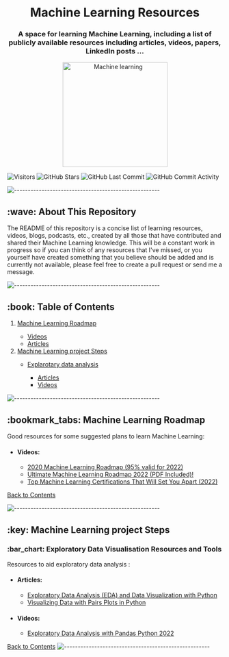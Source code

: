 <!-- README.md -->

<h1 id="top" align="center"> Machine Learning Resources </h1>
<h3 align="center"> A space for learning Machine Learning, including a list of publicly available resources including articles, videos, papers, LinkedIn posts ...</h3>  
<p align="center"><img src="https://www.wi6labs.com/wp-content/uploads/2019/12/Machine-learning-logo.png " alt="Machine learning"  height="245px">
</br>
</p>

![Visitors](https://visitor-badge.glitch.me/badge?page_id=AyoubSelmi.ML_resources)
![GitHub Stars](https://img.shields.io/github/stars/AyoubSelmi/ML_resources?style=plastic)
![GitHub Last Commit](https://img.shields.io/github/last-commit/AyoubSelmi/ML_resources?style=plastic)
![GitHub Commit Activity](https://img.shields.io/github/commit-activity/m/AyoubSelmi/ML_resources.svg)

![-----------------------------------------------------](https://raw.githubusercontent.com/andreasbm/readme/master/assets/lines/rainbow.png)

<!-- ABOUT THE REPOSITORY -->
<h2 id="about-the-repository"> :wave: About This Repository</h2>

The README of this repository is a concise list of learning resources, videos, blogs, podcasts, etc., created by all those that have contributed and shared their Machine Learning knowledge. This will be a constant work in progress so if you can think of any resources that I've missed, or you yourself have created something that you believe should be added and is currently not available, please feel free to create a pull request or send me a message.

![-----------------------------------------------------](https://raw.githubusercontent.com/andreasbm/readme/master/assets/lines/rainbow.png)

<!-- TABLE OF CONTENTS -->
<h2 id="table-of-contents"> :book: Table of Contents</h2>
 <ol>
        <li><a href="#getting-started"> Machine Learning Roadmap</a></li>       
          <ul>
            <li><a href="#getting-started-videos">Videos</a></li>             
            <li><a href="#getting-started-articles">Articles</a></li>            
          </ul>
        <li><a href="#Project"> Machine Learning project Steps</a></li>       
          <ul>
            <li><a href="#Project-EDA">Explarotary data analysis</a></li>
                <ul>
                  <li><a href="#Project-EDA-Articles">Articles</a></li>
                  <li><a href="#Project-EDA-Videos">Videos</a></li>
                </ul>
          </ul>    
  </ol>
  
![-----------------------------------------------------](https://raw.githubusercontent.com/andreasbm/readme/master/assets/lines/rainbow.png)

<h2 id="#getting-started"> :bookmark_tabs: Machine Learning Roadmap</h2>

Good resources for some suggested plans to learn Machine Learning:
*    <h4 id="#getting-started-videos" >Videos:</h4>

      +    [2020 Machine Learning Roadmap (95% valid for 2022)](https://www.youtube.com/watch?v=pHiMN_gy9mk)
      +    [Ultimate Machine Learning Roadmap 2022 (PDF Included)!](https://www.youtube.com/watch?v=y4o9hrSCDPI&t=189s&ab_channel=SmithaKolan-MachineLearningEngineer)
      +    [Top Machine Learning Certifications That Will Set You Apart (2022)](https://www.youtube.com/watch?v=0aK8CmQko0s&t=469s&ab_channel=SmithaKolan-MachineLearningEngineer)
      
<a href="#table-of-contents">Back to Contents</a>

![-----------------------------------------------------](https://raw.githubusercontent.com/andreasbm/readme/master/assets/lines/rainbow.png)

<!-- getting-started -->

<h2 id="#Project"> :key: Machine Learning project Steps</h2>

<h3 id="#Project-EDA"> :bar_chart: Exploratory Data Visualisation Resources and Tools</h3>

Resources to aid exploratory data analysis :
*    <h4 id="#Project-EDA-Articles">Articles:</h4>


      +    [Exploratory Data Analysis (EDA) and Data Visualization with Python](https://www.kite.com/blog/python/data-analysis-visualization-python/)
      +    [Visualizing Data with Pairs Plots in Python](https://towardsdatascience.com/visualizing-data-with-pair-plots-in-python-f228cf529166)
*    <h4 id="#Project-EDA-Videos">Videos:</h4>


      +    [Exploratory Data Analysis with Pandas Python 2022](https://www.youtube.com/watch?v=xi0vhXFPegw&ab_channel=MedallionDataScience)

<a href="#table-of-contents">Back to Contents</a>
![-----------------------------------------------------](https://raw.githubusercontent.com/andreasbm/readme/master/assets/lines/dark.png)

